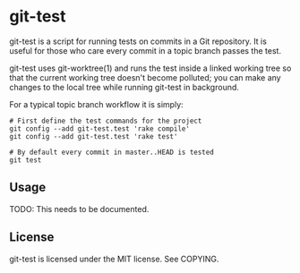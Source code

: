 git-test
========

git-test is a script for running tests on commits in a Git repository.
It is useful for those who care every commit in a topic branch passes the
test.

git-test uses git-worktree(1) and runs the test inside a linked working tree
so that the current working tree doesn't become polluted; you can make any
changes to the local tree while running git-test in background.

For a typical topic branch workflow it is simply:

    # First define the test commands for the project
    git config --add git-test.test 'rake compile'
    git config --add git-test.test 'rake test'

    # By default every commit in master..HEAD is tested
    git test

Usage
-----

TODO: This needs to be documented.

License
-------

git-test is licensed under the MIT license. See COPYING.
